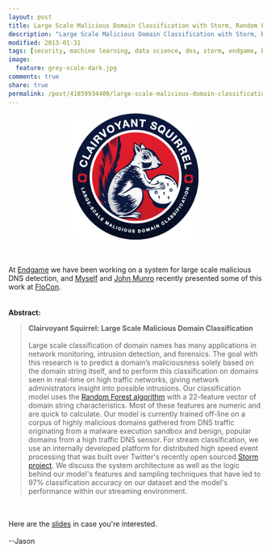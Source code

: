 ```yaml
---
layout: post
title: Large Scale Malicious Domain Classification with Storm, Random Forrests, and Markov Models
description: "Large Scale Malicious Domain Classification with Storm, Random Forrests, and Markov Models"
modified: 2013-01-31
tags: [security, machine learning, data science, dns, storm, endgame, bigdata, realtime, random forrest, classifier, markov model]
image:
  feature: grey-scale-dark.jpg
comments: true
share: true
permalink: /post/41859934400/large-scale-malicious-domain-classification-with-storm
---
```


<center>
<img src="/images/clairvoyant-squirrel.png" height="250" width="250" />
</center>

<br /><br />
At <a href="http://endgame.com/">Endgame</a> we have been working on a system for large scale malicious DNS detection, and <a href="http://www.cert.org/flocon/speakers.html#trost">Myself</a> and <a href="http://www.cert.org/flocon/speakers.html#munro">John Munro</a> recently presented some of this work at <a href="http://www.cert.org/flocon/">FloCon</a>.  
<br /><br />
<b>Abstract:</b>
<blockquote>
<div><b>Clairvoyant Squirrel: Large Scale Malicious Domain Classification</b>
<br /><br />
Large scale classification of domain names has many applications in network monitoring, intrusion detection, and forensics.  The goal with this research is to predict a domain’s maliciousness solely based on the domain string itself, and to perform this classification on domains seen in real-time on high traffic networks, giving network administrators insight into possible intrusions.  Our classification model uses the <a href="http://en.wikipedia.org/wiki/Random_forest">Random Forest algorithm</a> with a 22-feature vector of domain string characteristics.  Most of these features are numeric and are quick to calculate.  Our model is currently trained off-line on a corpus of highly malicious domains gathered from DNS traffic originating from a malware execution sandbox and benign, popular domains from a high traffic DNS sensor.  For stream classification, we use an internally developed platform for distributed high speed event processing that was built over Twitter's recently open sourced <a href="http://storm-project.net/">Storm project</a>. We discuss the system architecture as well as the logic behind our model's features and sampling techniques that have led to 97% classification accuracy on our dataset and the model's performance within our streaming environment.
</div></blockquote>
<br /><br />
Here are the <a href="http://www.slideshare.net/jasontrost/flo-con-clairvoyant-squirrel-final">slides</a> in case you're interested.
<br /><br />
--Jason